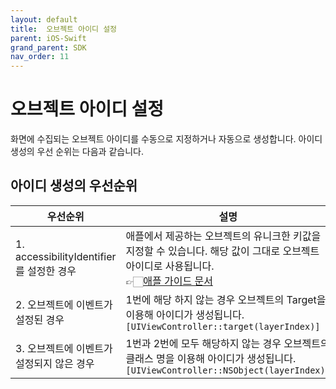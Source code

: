 ```yaml
---
layout: default
title:  오브젝트 아이디 설정
parent: iOS-Swift
grand_parent: SDK
nav_order: 11
---
```


# 오브젝트 아이디 설정

화면에 수집되는 오브젝트 아이디를 수동으로 지정하거나 자동으로 생성합니다. 아이디 생성의 우선 순위는 다음과 같습니다.

## 아이디 생성의 우선순위

우선순위|설명|결과물
--|--|--
1. accessibilityIdentifier를 설정한 경우	| 애플에서 제공하는 오브젝트의 유니크한 키값을 지정할 수 있습니다. 해당 값이 그대로 오브젝트 아이디로 사용됩니다.<br>👉🏻[애플 가이드 문서](https://developer.apple.com/documentation/uikit/uiaccessibilityidentification/1623132-accessibilityidentifier?language=objc)	| TestObjectId
2. 오브젝트에 이벤트가 설정된 경우	| 1번에 해당 하지 않는 경우 오브젝트의 Target을 이용해 아이디가 생성됩니다.<br>`[UIViewController::target(layerIndex)]` | FirstViewController::backButtonAction(4)
3. 오브젝트에 이벤트가 설정되지 않은 경우|1번과 2번에 모두 해당하지 않는 경우 오브젝트의 클래스 명을 이용해 아이디가 생성됩니다. <br> `[UIViewController::NSObject(layerIndex)]`|	FirstViewController::UIButton(4)